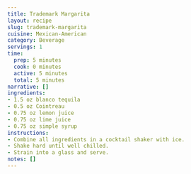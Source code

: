```yaml
---
title: Trademark Margarita
layout: recipe
slug: trademark-margarita
cuisine: Mexican-American
category: Beverage
servings: 1
time:
  prep: 5 minutes
  cook: 0 minutes
  active: 5 minutes
  total: 5 minutes
narrative: []
ingredients:
- 1.5 oz blanco tequila
- 0.5 oz Cointreau
- 0.75 oz lemon juice
- 0.75 oz lime juice
- 0.75 oz simple syrup
instructions:
- Combine all ingredients in a cocktail shaker with ice.
- Shake hard until well chilled.
- Strain into a glass and serve.
notes: []
---
```

